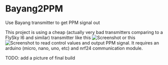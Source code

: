 # Bayang2PPM
Use Bayang transmitter to get PPM signal out

This project is using a cheap (actually very bad transmitters comparing to a FlySky I6 and similar) transmitter like this ![Screenshot](http://des.everbuying.net/uploads/2015/201510/heditor/201510291143578307.jpg) or this ![Screenshot](https://ae01.alicdn.com/kf/HTB1KbheOXXXXXc9XpXXq6xXFXXXt/High-Quality-font-b-Transmitter-b-font-for-font-b-JJRC-b-font-H8-Mini-font.jpg) to read control values and output PPM signal.
It requires an arduino (micro, nano, uno, etc) and nrf24 communication module.

TODO: add a picture of final build
